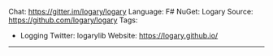 Chat: https://gitter.im/logary/logary
Language: F#
NuGet: Logary
Source: https://github.com/logary/logary
Tags:
  - Logging
Twitter: logarylib
Website: https://logary.github.io/
---
